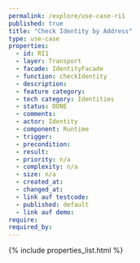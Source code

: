 ```yaml
---
permalink: /explore/use-case-ri1
published: true
title: "Check Identity by Address"
type: use-case
properties:
  - id: RI1
  - layer: Transport
  - facade: IdentityFacade
  - function: checkIdentity
  - description:
  - feature category:
  - tech category: Identities
  - status: DONE
  - comments:
  - actor: Identity
  - component: Runtime
  - trigger:
  - precondition:
  - result:
  - priority: n/a
  - complexity: n/a
  - size: n/a
  - created_at:
  - changed_at:
  - link auf testcode:
  - published: default
  - link auf demo:
require:
required_by:
---
```

{% include properties_list.html %}
